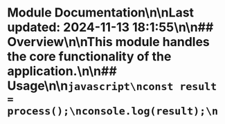 # Module Documentation\n\nLast updated: 2024-11-13 18:1:55\n\n## Overview\n\nThis module handles the core functionality of the application.\n\n## Usage\n\n```javascript\nconst result = process();\nconsole.log(result);\n```
